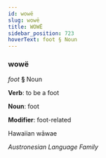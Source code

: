 ```yaml
---
id: wowë
slug: wowë
title: WOWË
sidebar_position: 723
hoverText: foot § Noun
---
```


### wowë

*foot* **§** Noun

**Verb**: to be a foot

**Noun**: foot

**Modifier**: foot-related

Hawaiian wāwae 

*Austronesian Language Family*
